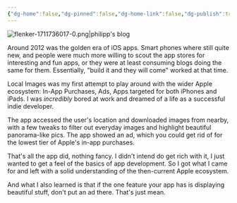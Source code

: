 ```yaml
---
{"dg-home":false,"dg-pinned":false,"dg-home-link":false,"dg-publish":true,"type":"post","disabled rules":["header-increment","yaml-title","yaml-title-alias","file-name-heading"],"title":"Local Images","dg-permalink":"local-images/","created-date":"2020-10-24T00:00:00","aliases":["Local Images"],"linter-yaml-title-alias":"Local Images","updated-date":"2025-05-05T17:44:28","tags":["pet-project-sematary"],"dg-path":"local-images.md","permalink":"/local-images/","dgPassFrontmatter":true}
---
```



![flenker-1711736017-0.png|philipp's blog](/img/user/attachments/flenker-1711736017-0.png)

Around 2012 was the golden era of iOS apps. Smart phones where still quite new, and people were much more willing to scout the app stores for interesting and fun apps, or they were at least consuming blogs doing the same for them.  Essentially, "build it and they will come" worked at that time.

Local Images was my first attempt to play around with the wider Apple ecosystem: In-App Purchases, Ads, Apps targeted for both iPhones and iPads. I was _incredibly_ bored at work and dreamed of a life as a successful indie developer.

The app accessed the user's location and downloaded images from nearby, with a few tweaks to filter out everyday images and highlight beautiful panorama-like pics. The app showed an ad, which you could get rid of for the lowest tier of Apple's in-app purchases.

That's all the app did, nothing fancy. I didn't intend do get rich with it, I just wanted to get a feel of the basics of app development. So I got what I came for and left with a solid understanding of the
then-current Apple ecosystem.

And what I also learned is that if the one feature your app has is displaying beautiful stuff, don't put an ad there. That's just mean.
